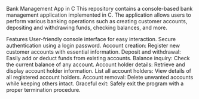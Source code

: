 Bank Management App in C
This repository contains a console-based bank management application implemented in C. The application allows users to perform various banking operations such as creating customer accounts, depositing and withdrawing funds, checking balances, and more.

Features
User-friendly console interface for easy interaction.
Secure authentication using a login password.
Account creation: Register new customer accounts with essential information.
Deposit and withdrawal: Easily add or deduct funds from existing accounts.
Balance inquiry: Check the current balance of any account.
Account holder details: Retrieve and display account holder information.
List all account holders: View details of all registered account holders.
Account removal: Delete unwanted accounts while keeping others intact.
Graceful exit: Safely exit the program with a proper termination procedure.
